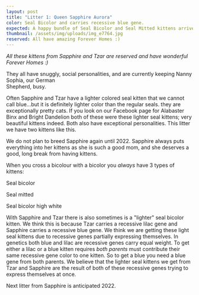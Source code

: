 ```yaml
---
layout: post
title: "Litter 1: Queen Sapphire Aurora"
color: Seal Bicolor and carries recessive blue gene.
expected: A happy bundle of Seal Bicolor and Seal Mitted kittens arrived March 19, 2021.
thumbnail: /assets/img/uploads/img_e7764.jpg
reserved: All have amazing Forever Homes :)
---
```

*All these kittens from Sapphire and Tzar are reserved and have wonderful Forever Homes :)*

They all have snuggly, social personalities, and are currently keeping Nanny Sophia, our German \
Shepherd, busy. 

Often Sapphire and Tzar have a lighter colored seal kitten that we cannot call blue...but it is definitely lighter color than the regular seals. they are exceptionally pretty cats. If you look on our Facebook page for Alabaster Binx and Bright Dandelion both of these were these lighter seal kittens; very beautiful kittens indeed. Both also have exceptional personalities. This litter we have two kittens like this. 

We do not plan to breed Sapphire again until 2022. Sapphire always puts everything into her kittens as she is such a good mom, and she deserves a good, long break from having kittens. 

When you cross a bicolour with a bicolor you *always* have 3 types of kittens:

Seal bicolor

Seal mitted

Seal bicolor high white 

With Sapphire and Tzar there is also sometimes is a "lighter" seal bicolor kitten. We think this is because Tzar carries a recessive lilac gene and Sapphire carries a recessive blue gene.  We  think we are getting these light seal kittens due to recessive genes partially expressing themselves. In genetics both blue and lilac are recessive genes carry equal weight. To get either a lilac or a blue kitten  requires *both parents* must contribute their same recessive gene color to one  kitten. So to get a blue you need a blue gene from both parents. We believe that the lighter seal kittens we get from Tzar and Sapphire are the result of both of these recessive genes trying to express themselves at once.

Next litter from Sapphire is anticipated 2022.